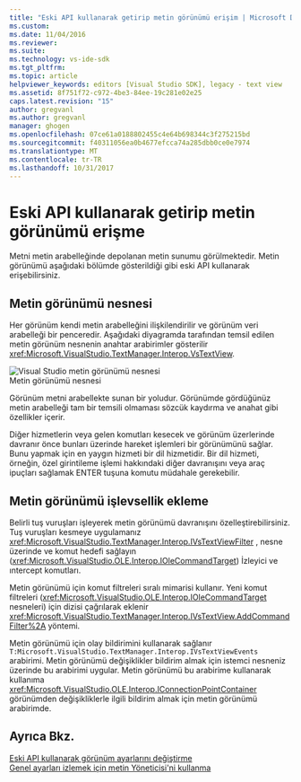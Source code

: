 ```yaml
---
title: "Eski API kullanarak getirip metin görünümü erişim | Microsoft Docs"
ms.custom: 
ms.date: 11/04/2016
ms.reviewer: 
ms.suite: 
ms.technology: vs-ide-sdk
ms.tgt_pltfrm: 
ms.topic: article
helpviewer_keywords: editors [Visual Studio SDK], legacy - text view
ms.assetid: 8f751f72-c972-4be3-84ee-19c281e02e25
caps.latest.revision: "15"
author: gregvanl
ms.author: gregvanl
manager: ghogen
ms.openlocfilehash: 07ce61a0188802455c4e64b698344c3f275215bd
ms.sourcegitcommit: f40311056ea0b4677efcca74a285dbb0ce0e7974
ms.translationtype: MT
ms.contentlocale: tr-TR
ms.lasthandoff: 10/31/2017
---
```

# <a name="accessing-thetext-view-by-using-the-legacy-api"></a>Eski API kullanarak getirip metin görünümü erişme
Metni metin arabelleğinde depolanan metin sunumu görülmektedir. Metin görünümü aşağıdaki bölümde gösterildiği gibi eski API kullanarak erişebilirsiniz.  
  
## <a name="text-view-object"></a>Metin görünümü nesnesi  
 Her görünüm kendi metin arabelleğini ilişkilendirilir ve görünüm veri arabelleği bir penceredir. Aşağıdaki diyagramda tarafından temsil edilen metin görünüm nesnenin anahtar arabirimler gösterilir <xref:Microsoft.VisualStudio.TextManager.Interop.VsTextView>.  
  
 ![Visual Studio metin görünümü nesnesi](../extensibility/media/vstextview.gif "vstextview")  
Metin görünümü nesnesi  
  
 Görünüm metni arabellekte sunan bir yoludur. Görünümde gördüğünüz metin arabelleği tam bir temsili olmaması sözcük kaydırma ve anahat gibi özellikler içerir.  
  
 Diğer hizmetlerin veya gelen komutları kesecek ve görünüm üzerlerinde davranır önce bunları üzerinde hareket işlemleri bir görünümünü sağlar. Bunu yapmak için en yaygın hizmeti bir dil hizmetidir. Bir dil hizmeti, örneğin, özel girintileme işlemi hakkındaki diğer davranışını veya araç ipuçları sağlamak ENTER tuşuna komutu müdahale gerekebilir.  
  
## <a name="adding-functionality-to-the-text-view"></a>Metin görünümü işlevsellik ekleme  
 Belirli tuş vuruşları işleyerek metin görünümü davranışını özelleştirebilirsiniz. Tuş vuruşları kesmeye uygulamanız <xref:Microsoft.VisualStudio.TextManager.Interop.IVsTextViewFilter> , nesne üzerinde ve komut hedefi sağlayın (<xref:Microsoft.VisualStudio.OLE.Interop.IOleCommandTarget>) İzleyici ve ıntercept komutları.  
  
 Metin görünümü için komut filtreleri sıralı mimarisi kullanır. Yeni komut filtreleri (<xref:Microsoft.VisualStudio.OLE.Interop.IOleCommandTarget> nesneleri) için dizisi çağrılarak eklenir <xref:Microsoft.VisualStudio.TextManager.Interop.IVsTextView.AddCommandFilter%2A> yöntemi.  
  
 Metin görünümü için olay bildirimini kullanarak sağlanır `T:Microsoft.VisualStudio.TextManager.Interop.IVsTextViewEvents` arabirimi. Metin görünümü değişiklikler bildirim almak için istemci nesneniz üzerinde bu arabirimi uygular. Metin görünümü bu arabirime kullanarak kullanıma <xref:Microsoft.VisualStudio.OLE.Interop.IConnectionPointContainer> görünümden değişikliklerle ilgili bildirim almak için metin görünümü arabirimde.  
  
## <a name="see-also"></a>Ayrıca Bkz.  
 [Eski API kullanarak görünüm ayarlarını değiştirme](../extensibility/changing-view-settings-by-using-the-legacy-api.md)   
 [Genel ayarları izlemek için metin Yöneticisi'ni kullanma](../extensibility/using-the-text-manager-to-monitor-global-settings.md)